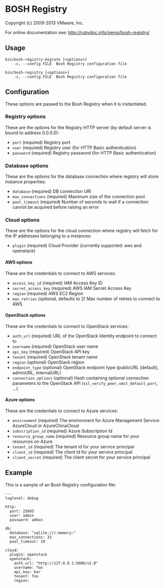 # BOSH Registry
Copyright (c) 2009-2013 VMware, Inc.

For online documentation see: http://rubydoc.info/gems/bosh-registry/

## Usage

    bin/bosh-registry-migrate [<options>]
        -c, --config FILE  Bosh Registry configuration file

    bin/bosh-registry [<options>]
        -c, --config FILE  Bosh Registry configuration file

## Configuration

These options are passed to the Bosh Registry when it is instantiated.

### Registry options

These are the options for the Registry HTTP server (by default server is
bound to address 0.0.0.0):

* `port` (required)
  Registry port
* `user` (required)
  Registry user (for HTTP Basic authentication)
* `password` (required)
  Registry password (for HTTP Basic authentication)

### Database options

These are the options for the database connection where registry will store
instance properties:

* `database` (required)
  DB connection URI
* `max_connections` (required)
  Maximum size of the connection pool
* `pool_timeout` (required)
  Number of seconds to wait if a connection cannot be acquired before
  raising an error

### Cloud options

These are the options for the cloud connection where registry will fetch for
the IP addresses belonging to a instances:

* `plugin` (required)
  Cloud Provider (currently supported: aws and openstack)

#### AWS options

These are the credentials to connect to AWS services:

* `access_key_id` (required)
  IAM Access Key ID
* `secret_access_key` (required)
  AWS IAM Secret Access Key
* `region` (required)
  AWS EC2 Region
* `max_retries` (optional, defaults to 2)
  Max number of retries to connect to AWS

#### OpenStack options

These are the credentials to connect to OpenStack services:

* `auth_url` (required)
  URL of the OpenStack Identity endpoint to connect to
* `username` (required)
  OpenStack user name
* `api_key` (required)
  OpenStack API key
* `tenant` (required)
  OpenStack tenant name
* `region` (optional)
  OpenStack region
* `endpoint_type` (optional)
  OpenStack endpoint type (publicURL (default), adminURL, internalURL)
* `connection_options` (optional)
  Hash containing optional connection parameters to the OpenStack API (`ssl_verify_peer`, `omit_default_port`, ...)

#### Azure options

These are the credentials to connect to Azure services:

* `environment` (required)
  The environment for Azure Management Service: AzureCloud or AzureChinaCloud
* `subscription_id` (required)
  Azure Subscription Id
* `resource_group_name` (required)
  Resource group name for your resources on Azure
* `tenant_id` (required)
  The tenant id for your service principal
* `client_id` (required)
  The client id for your service principal
* `client_secret` (required)
  The client secret for your service principal

## Example

This is a sample of an Bosh Registry configuration file:

    ---
    loglevel: debug

    http:
      port: 25695
      user: admin
      password: admin

    db:
      database: "sqlite:///:memory:"
      max_connections: 32
      pool_timeout: 10

    cloud:
      plugin: openstack
      openstack:
        auth_url: "http://127.0.0.1:5000/v2.0"
        username: foo
        api_key: bar
        tenant: foo
        region:
